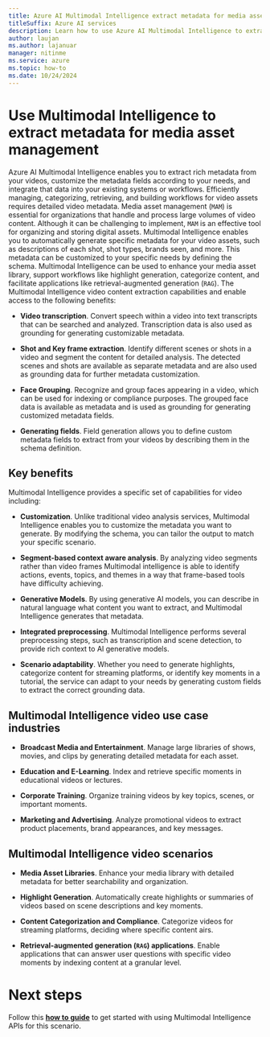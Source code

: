 ```yaml
---
title: Azure AI Multimodal Intelligence extract metadata for media asset management
titleSuffix: Azure AI services
description: Learn how to use Azure AI Multimodal Intelligence to extract metadata for media asset management
author: laujan
ms.author: lajanuar
manager: nitinme
ms.service: azure
ms.topic: how-to
ms.date: 10/24/2024
---
```


# Use Multimodal Intelligence to extract metadata for media asset management

Azure AI Multimodal Intelligence enables you to extract rich metadata from your videos, customize the metadata fields according to your needs, and integrate that data into your existing  systems or workflows. Efficiently managing, categorizing, retrieving, and building workflows for video assets requires detailed video metadata. Media asset management (`MAM`) is essential for organizations that handle and process large volumes of video content. Although it can be challenging to implement, `MAM` is an effective tool for organizing and storing digital assets. Multimodal Intelligence enables you to automatically generate specific metadata for your video assets, such as descriptions of each shot, shot types, brands seen, and more. This metadata can be customized to your specific needs by defining the schema. Multimodal Intelligence can be used to enhance your media asset library, support workflows like highlight generation, categorize content, and facilitate applications like retrieval-augmented generation (`RAG`). The Multimodal Intelligence video content extraction capabilities and enable access to the following benefits:

* **Video transcription**. Convert speech within a video into text transcripts that can be searched and analyzed. Transcription data is also used as grounding for generating customizable metadata.

* **Shot and Key frame extraction**. Identify different scenes or shots in a video and segment the content for detailed analysis. The detected scenes and shots are available as separate metadata and are also used as grounding data for further metadata customization.

* **Face Grouping**. Recognize and group faces appearing in a video, which can be used for indexing or compliance purposes. The grouped face data is available as metadata and is used as grounding for generating customized metadata fields.

* **Generating fields**. Field generation allows you to define custom metadata fields to extract from your videos by describing them in the schema definition.

## Key benefits

Multimodal Intelligence provides a specific set of capabilities for video including:

* **Customization**. Unlike traditional video analysis services, Multimodal Intelligence enables you to customize the metadata you want to generate. By modifying the schema, you can tailor the output to match your specific scenario.

* **Segment-based context aware analysis**. By analyzing video segments rather than video frames Multimodal intelligence is able to identify actions, events, topics, and themes in a way that frame-based tools have difficulty achieving.

* **Generative Models**. By using generative AI models, you can describe in natural language what content you want to extract, and Multimodal Intelligence generates that metadata.

*    **Integrated preprocessing**. Multimodal Intelligence performs several preprocessing steps, such as transcription and scene detection, to provide rich context to AI generative models.

*    **Scenario adaptability**. Whether you need to generate highlights, categorize content for streaming platforms, or identify key moments in a tutorial, the service can adapt to your needs by generating custom fields to extract the correct grounding data.

## Multimodal Intelligence video use case industries

* **Broadcast Media and Entertainment**. Manage large libraries of shows, movies, and clips by generating detailed metadata for each asset.

* **Education and E-Learning**. Index and retrieve specific moments in educational videos or lectures.

* **Corporate Training**. Organize training videos by key topics, scenes, or important moments.

* **Marketing and Advertising**. Analyze promotional videos to extract product placements, brand appearances, and key messages.

## Multimodal Intelligence video scenarios

* **Media Asset Libraries**. Enhance your media library with detailed metadata for better searchability and organization.

* **Highlight Generation**. Automatically create highlights or summaries of videos based on scene descriptions and key moments.

* **Content Categorization and Compliance**. Categorize videos for streaming platforms, deciding where specific content airs.

* **Retrieval-augmented generation (`RAG`) applications**. Enable applications that can answer user questions with specific video moments by indexing content at a granular level.

# Next steps
Follow this [**how to guide**](how-to/set-up-video-assets-mam.md) to get started with using Multimodal Intelligence APIs for this scenario. 